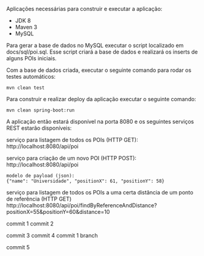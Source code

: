 Aplicações necessárias para construir e executar a aplicação:

- JDK 8
- Maven 3
- MySQL

Para gerar a base de dados no MySQL executar o script localizado em docs/sql/poi.sql.
Esse script criará a base de dados e realizará os inserts de alguns POIs iniciais.


Com a base de dados criada, executar o seguinte comando para rodar os testes automáticos:

	mvn clean test

Para construir e realizar deploy da aplicação executar o seguinte comando:

	mvn clean spring-boot:run

A aplicação então estará disponível na porta 8080 e os seguintes serviços REST estarão disponíveis:

serviço para listagem de todos os POIs (HTTP GET):
	http://localhost:8080/api/poi

serviço para criação de um novo POI (HTTP POST):
	http://localhost:8080/api/poi

	modelo de payload (json):
	{"name": "Universidade", "positionX": 61, "positionY": 58}

serviço para listagem de todos os POIs a uma certa distância de um ponto de referência (HTTP GET)
	http://localhost:8080/api/poi/findByReferenceAndDistance?positionX=55&positionY=60&distance=10

commit 1
commit 2

commit 3
commit 4
commit 1 branch

commit 5


